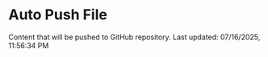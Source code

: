 # Auto Push File

Content that will be pushed to GitHub repository.
Last updated: 07/16/2025, 11:56:34 PM
